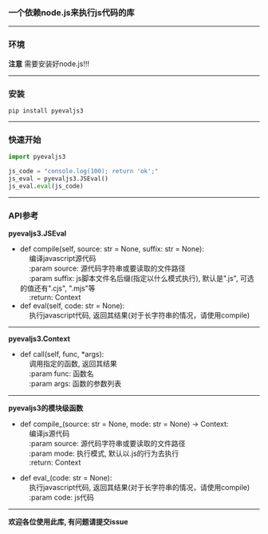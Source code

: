 ### 一个依赖node.js来执行js代码的库

----------------------

### 环境
**注意** 需要安装好node.js!!!

-----------------------------------

### 安装
```text
pip install pyevaljs3
```

-------------------------------

### 快速开始

```python
import pyevaljs3

js_code = "console.log(100); return 'ok';"
js_eval = pyevaljs3.JSEval()
js_eval.eval(js_code)
```

----------------------------------------

### API参考
**pyevaljs3.JSEval**  
- def compile(self, source: str = None, suffix: str = None):  
&ensp;&ensp; 编译javascript源代码  
&ensp;&ensp; :param source: 源代码字符串或要读取的文件路径  
&ensp;&ensp; :param suffix: js脚本文件名后缀(指定以什么模式执行), 默认是".js", 可选的值还有".cjs", ".mjs"等  
&ensp;&ensp; :return: Context  
- def eval(self, code: str = None):  
&ensp;&ensp; 执行javascript代码, 返回其结果(对于长字符串的情况，请使用compile)  

------------------------------

**pyevaljs3.Context**  
- def call(self, func, *args):  
&ensp;&ensp; 调用指定的函数, 返回其结果  
&ensp;&ensp; :param func: 函数名  
&ensp;&ensp; :param args: 函数的参数列表  

--------------------------------------

**pyevaljs3的模块级函数**  
- def compile_(source: str = None, mode: str = None) -> Context:    
&ensp;&ensp; 编译js源代码   
&ensp;&ensp; :param source: 源代码字符串或要读取的文件路径    
&ensp;&ensp; :param mode: 执行模式, 默认以.js的行为去执行   
&ensp;&ensp; :return: Context    


- def eval_(code: str = None):  
&ensp;&ensp; 执行javascript代码, 返回其结果(对于长字符串的情况，请使用compile)  
&ensp;&ensp; :param code: js代码  

-----------------------------------

**欢迎各位使用此库, 有问题请提交issue**
